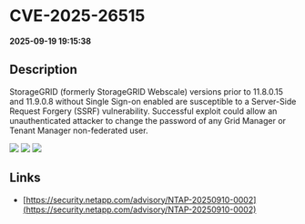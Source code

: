 # CVE-2025-26515

**2025-09-19 19:15:38**

## Description
StorageGRID (formerly 
StorageGRID Webscale) versions prior to 11.8.0.15 and 11.9.0.8 without 
Single Sign-on enabled are susceptible to a Server-Side Request Forgery 
(SSRF) vulnerability. Successful exploit could allow an unauthenticated 
attacker to change the password of any Grid Manager or Tenant Manager 
non-federated user.

![](https://img.shields.io/static/v1?label=Score&message=7.5&color=red)
![](https://img.shields.io/static/v1?label=Severity&message=HIGH&color=red)
![](https://img.shields.io/static/v1?label=CWE&message=SSRF&color=green)

## Links
- [https://security.netapp.com/advisory/NTAP-20250910-0002](https://security.netapp.com/advisory/NTAP-20250910-0002)
